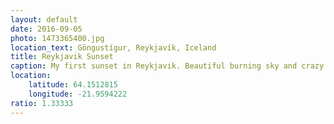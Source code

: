 ```yaml
---
layout: default
date: 2016-09-05
photo: 1473365400.jpg
location_text: Göngustígur, Reykjavík, Iceland
title: Reykjavik Sunset
caption: My first sunset in Reykjavik. Beautiful burning sky and crazy colored clouds!
location:
    latitude: 64.1512815
    longitude: -21.9594222
ratio: 1.33333
---
```

